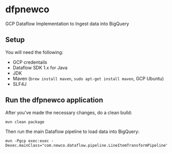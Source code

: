 # dfpnewco
GCP Dataflow Implementation to Ingest data into BigQuery

## Setup

You will need the following:

+ GCP credentails
+ Dataflow SDK 1.x for Java
+ JDK
+ Maven (```brew install maven```, ```sudo apt-get install maven```, GCP Ubuntu)
+ SLF4J

## Run the dfpnewco application

After you've made the necessary changes, do a clean build:

```
mvn clean package
```

Then run the main Dataflow pipeline to load data into BigQuery:

```
mvn -Pgcp exec:exec -Dexec.mainClass="com.newco.dataflow.pipeline.LineItemTransformPipeline"
